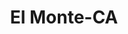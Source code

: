 ---
title: El Monte-CA
slug: el-monte-ca
f_state:
- cms/state/california.md
f_locations:
- cms/payday-loan/a-check-cashing-353.md
- cms/payday-loan/advance-america-2623.md
- cms/payday-loan/big-bens-chck-cshng-svc-inc-5265.md
- cms/payday-loan/calif-currency-of-south-el-monte-5708.md
- cms/payday-loan/cash-connection-plus-6930.md
- cms/payday-loan/cash-connection-plus-6931.md
- cms/payday-loan/check-into-cash-12680.md
- cms/payday-loan/check-into-cash-12740.md
- cms/payday-loan/crawfords-courtesy-svcs-llc-15458.md
- cms/payday-loan/currency-services-of-california-limited-15600.md
- cms/payday-loan/digital-currency-services-inc-15829.md
- cms/payday-loan/dolex-dollar-express-16005.md
- cms/payday-loan/dos-amigos-check-cashing-16138.md
- cms/payday-loan/dos-amigos-check-cashing-16139.md
- cms/payday-loan/endless-trading-co-16804.md
- cms/payday-loan/giromex-check-cashing-18975.md
- cms/payday-loan/kim-star-check-cashing-20024.md
- cms/payday-loan/kimphu-money-services-20027.md
- cms/payday-loan/mobile-check-cashing-21012.md
- cms/payday-loan/nix-check-cashing-23033.md
- cms/payday-loan/north-east-food-stamps-cen-23090.md
- cms/payday-loan/papa-cash-23435.md
- cms/payday-loan/pay-it-back-check-cashing-23594.md
- cms/payday-loan/pay-it-back-check-cashing-inc-23604.md
- cms/payday-loan/popular-cash-express-24502.md
- cms/payday-loan/service-annex-26327.md
- cms/payday-loan/speedy-cash-26757.md
updated-on: '2024-05-30T13:41:28.615Z'
created-on: '2024-05-30T13:41:28.615Z'
published-on: '2024-05-30T13:54:32.469Z'
f_city: El Monte
layout: '[city].html'
tags: city
---